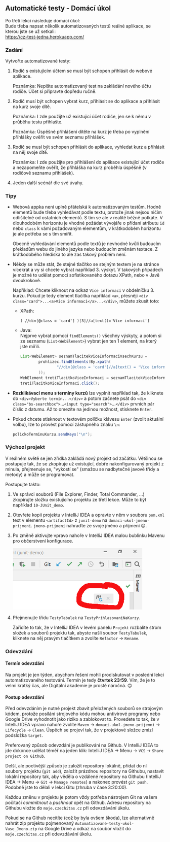 ---
---
Automatické testy - Domácí úkol
-------------------------------

Po třetí lekci následuje domácí úkol: <br/>
Bude třeba napsat několik automatizovaných testů reálné aplikace,
se kterou jste se už setkali: <br/>
<https://cz-test-jedna.herokuapp.com/>



### Zadání

Vytvořte automatizované testy:

1.  Rodič s existujícím účtem se musí být schopen přihlásit do webové aplikace.

    Poznámka: Nepište automatizovaný test na zakládání nového účtu rodiče. 
    Účet si připravte dopředu ručně.


2.  Rodič musí být schopen vybrat kurz, přihlásit se do aplikace a přihlásit na kurz svoje dítě.

    Poznámka: I zde použijte už existující účet rodiče, jen se k němu v průběhu testu přihlašte.

    Poznámka: Úspěšné přihlášení dítěte na kurz je třeba po vyplnění přihlášky ověřit
    ve svém seznamu přihlášek.


3.  Rodič se musí být schopen přihlásit do aplikace, vyhledat kurz a přihlásit na něj svoje dítě.

    Poznámka: I zde použijte pro přihlášení do aplikace existující účet rodiče 
    a nezapomeňte ověřit, že přihláška na kurz proběhla úspěšně (v rodičově seznamu přihlášek).


4.  Jeden další scénář dle své úvahy.



### Tipy

-   Webová appka není uplně přátelská k automatizovaným testům.
    Hodně elementů bude třeba vyhledávat podle textu,
    protože jinak nejsou ničím odlišitelné od ostatních elementů.
    S tím se ale v realitě běžně potkáte.
    V dlouhodobém horizontu je vhodné požádat vývojáře o přídaní
    atributu `id` nebo `class` k vámi požadovaným elementům,
    v krátkodobém horizontu je ale potřeba se s tím smířit.

    Obecně vyhledávání elementů podle textů je nevhodné kvůli budoucím
    překladům webu do jiného jazyka nebo budoucím změnám textace.
    Z krátkodobého hlediska to ale zas takový problém není.


-   Někdy se může stát, že stejné tlačítko se stejným textem je na stránce vícekrát
    a vy si chcete vybrat například 3. výskyt.
    V takových případech je možné to udělat pomocí sofistikovaného dotazu XPath,
    nebo v Javě dvoukrokově.

    Například: Chcete kliknout na odkaz `Více informací` v obdelníčku 3. kurzu.
    Pokud je tedy element tlačítka například `<a>`,
    přesněji `<div class="card">...<a>Více informací</a>...</div>`,
    můžete zkusit toto:

    *   XPath:
        ~~~~xpath
        ( //div[@class = 'card'] )[3]//a[text()='Více informací']
        ~~~~

    *   Java: <br/>
        Nejprve vybrat pomocí `findElements()` všechny výskyty,
        a potom si ze seznamu (`List<WebElement>`) vybrat jen ten 1 element, na který jste mířili.

        ~~~~java
        List<WebElement> seznamTlacitekViceInformaciVsechKurzu =
                prohlizec.findElements(By.xpath(
                        "//div[@class = 'card']//a[text() = 'Více informací']"
                ));
        WebElement tretiTlacitkoViceInformaci = seznamTlacitekViceInformaciVsechKurzu.get(2);
        tretiTlacitkoViceInformaci.click();
        ~~~~


-   **Rozklikávací menu s termíny kurzů** lze vyplnit například tak,
    že kliknete do `<div>Vyberte termín...</div>` a potom začnete psát
    do `<div class="bs-searchbox">`...`<input type="search">`...`</div>`
    prvních pár číslic z datumu. Až to omezíte na jedinou možnost,
    stisknete `Enter`.


-   Pokud chcete stisknout v textovém políčku klávesu `Enter` (zvolit aktuální volbu),
    lze to provést pomocí zástupného znaku `\n`:

    ~~~~java
    polickoTerminuKurzu.sendKeys("\n");
    ~~~~



### Výchozí projekt

V reálném světě se jen zřídka zakládá nový projekt od začátku.
Většinou se postupuje tak, že se zkopíruje už existující,
dobře nakonfigurovaný projekt z minula,
přejmenuje se,
"vykostí se"
(smažou se nadbytečné javové třídy a metody)
a může se programovat.

Postupujte takto:
1.  Ve správci souborů (File Explorer, Finder, Total Commander, ...)
    zkopírujte složku existujícího projektu ze třetí lekce.
    Může to být například `10-JUnit_demo`.


2.  Otevřete kopii projektu v IntelliJ IDEA a opravte v něm v souboru `pom.xml`
    text v elementu `<artifactId>` z `junit-demo` na `domaci-ukol-jmeno-prijmeni`.
    `jmeno-prijmeni` nahraďte ze svoje jméno a příjmení 😊.


3.  Po změně aktivujte vpravo nahoře v IntelliJ IDEA malou bublinku
    Mavenu pro občerstvení konfigurace.

    ![Refresh Maven](img/maven-refresh.png)


4.  Přejmenujte třídu `TestyTabulek` na `TestyPrihlasovaniNaKurzy`.

    Zařídíte to tak, že v IntelliJ IDEA v levém panelu `Projekt` 
    rozbalíte strom složek a souborů projektu tak, abyste našli soubor `TestyTabulek`,   
    kliknete na něj pravým tlačítkem a zvolíte `Refactor` -> `Rename`.


### Odevzdání

#### Termín odevzdání

Na projekt je jen týden, abychom řešení mohli prodiskutovat v poslední
lekci automatizovaného testování. Termín je tedy **čtvrtek 23:59**.
Vím, že je to velmi krátký čas, ale Digitální akademie je prostě náročná. 🙃

#### Postup odevzdání

Před odevzdáním je nutné projekt zbavit přeložených souborů
se strojovým kódem, protože posílání strojového kódu mohou antivirové programy
nebo Google Drive vyhodnotit jako riziko a zablokovat to.
Provedete to tak, že v IntelliJ IDEA vpravo nahoře zvolíte
`Maven` -> `domaci-ukol-jmeno-prijemni` -> `Lifecycle` -> `Clean`.
Úspěch se projeví tak, že v projektové složce zmizí
podsložka `target`.

Preferovaný způsob odevzdání je publikování na Github.
V IntelliJ IDEA to jde dokonce udělat téměř na jeden klik:
IntelliJ IDEA -> Menu -> `VCS` -> `Share project on Github`.

Delší, ale poctivější způsob je založit repository lokálně,
přidat do ní soubory projektu (`git add`),
založit prázdnou repository na Githubu,
nastavit lokální repository tak, aby věděla o vzdálené repository na Githubu
(IntelliJ IDEA -> Menu -> `Git` -> `Manage remotes`)
a nakonec provést `git push`.
Podobně jste to dělali v lekci Gitu (zhruba v čase 3:20:00).

Každou změnu v projektu je potom vždy potřeba nástrojem Git na vašem počítači *commitnout*
a *pushnout* opět na Github.
Adresu repository na Githubu vložte do `moje.czechitas.cz` při odevzdávání úkolu.

Pokud se na Github necítíte (což by byla ovšem škoda),
lze alternativně nahrát zip projektu
pojmenovaný `Automatizované-testy-ukol-Vase_Jmeno.zip`
na Google Drive a odkaz na soubor vložit do `moje.czechitas.cz` při odevzdávání úkolu.
